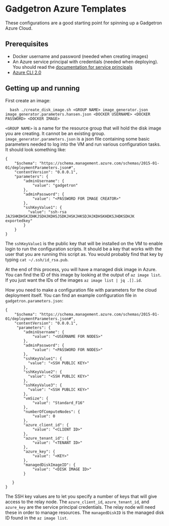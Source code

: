 Gadgetron Azure Templates
=========================

These configurations are a good starting point for spinning up a Gadgetron Azure Cloud. 

Prerequisites
--------------

* Docker username and password (needed when creating images)
* An Azure service principal with credentials (needed when deploying). You should read the [documentation for service principals](https://docs.microsoft.com/en-us/azure/azure-resource-manager/resource-group-create-service-principal-portal)
* [Azure CLI 2.0](https://docs.microsoft.com/en-us/cli/azure/install-azure-cli) 

Getting up and running
-----------------------

First create an image:

      bash ./create_disk_image.sh <GROUP NAME> image_generator.json image_generator.parameters.hansen.json <DOCKER USERNAME> <DOCKER PASSWORD> <DOCKER IMAGE>

`<GROUP NAME>` is a name for the resource group that will hold the disk image you are creating. It cannot be an existing group. `image_generator.parameters.json` is a json file containing some basic parameters needed to log into the VM and run various configuration tasks. It should look something like:

```
{
    "$schema": "https://schema.management.azure.com/schemas/2015-01-01/deploymentParameters.json#",
    "contentVersion": "0.0.0.1",
    "parameters": {
        "adminUsername": {
            "value": "gadgetron"
        },
        "adminPassword": {
            "value": "<PASSWORD FOR IMAGE CREATOR>"
        },
        "sshKeyValue1": {
          "value": "ssh-rsa JAJSHKDHSKJDHKJSDHJKDHSJSDKJHSKJHKSDJHJKDHSKHDKSJHDKSDHJK  exportedkey"  
        }
    }
}
```
The `sshKeyValue1` is the public key that will be installed on the VM to enable login to run the configuration scripts. It should be a key that works with the user that you are running this script as. You would probably find that key by typing `cat ~/.ssh/id_rsa.pub`.

At the end of this process, you will have a managed disk image in Azure. You can find the ID of this image by looking at the output of `az image list`. If you just want the IDs of the images `az image list | jq .[].id`.

How you need to make a configuration file with parameters for the cloud deployment itself. You can find an example configuration file in `gadgetron.parameters.json`:

```
{
    "$schema": "https://schema.management.azure.com/schemas/2015-01-01/deploymentParameters.json#",
    "contentVersion": "0.0.0.1",
     "parameters": {
        "adminUsername": {
            "value": "<USERNAME FOR NODES>"
        },
        "adminPassword": {
            "value": "<PASSWORD FOR NODES>"
        },
        "sshKeyValue1": {
          "value": "<SSH PUBLIC KEY>"
        },
        "sshKeyValue2": {
          "value": "<SSH PUBLIC KEY>"
        },
        "sshKeyValue3": {
          "value": "<SSH PUBLIC KEY>"
        },
        "vmSize": {
            "value": "Standard_F16"
        },
        "numberOfComputeNodes": {
            "value": 0
        },
        "azure_client_id": {
            "value": "<CLIENT ID>"
        },
        "azure_tenant_id": {
            "value": "<TENANT ID>"
        },
        "azure_key": {
            "value": "<KEY>"
        },
        "managedDiskImageID": {
            "value": "<DISK IMAGE ID>"
        }

   }
}
```
The SSH key values are to let you specify a number of keys that will give access to the relay node. The `azure_client_id`, `azure_tenant_id`, and `azure_key` are the service principal credentials. The relay node will need these in order to manage resources. The `managedDiskID` is the managed disk ID found in the `az image list`.

